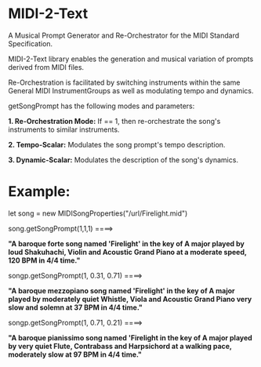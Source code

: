 # MIDI-2-Text
A Musical Prompt Generator and Re-Orchestrator for the MIDI Standard Specification.

MIDI-2-Text library enables the generation and musical variation of prompts derived from MIDI files.

Re-Orchestration is facilitated by switching instruments within the same General MIDI InstrumentGroups as well as modulating tempo and dynamics.
    
getSongPrompt has the following modes and parameters:

**1. Re-Orchestration Mode:** If == 1, then re-orchestrate the song's instruments to similar instruments.

**2. Tempo-Scalar:** Modulates the song prompt's tempo description.

**3. Dynamic-Scalar:** Modulates the description of the song's dynamics.

# Example:

let song = new MIDISongProperties("/url/Firelight.mid")

song.getSongPrompt(1,1,1)  ====>

**"A baroque forte song named 'Firelight' in the key of A major played by loud Shakuhachi, Violin and Acoustic Grand Piano at a moderate speed, 120 BPM in 4/4 time."**

songp.getSongPrompt(1, 0.31, 0.71)  ====>

**"A baroque mezzopiano song named 'Firelight' in the key of A major played by moderately quiet Whistle, Viola and Acoustic Grand Piano very slow and solemn at 37 BPM in 4/4 time."**

songp.getSongPrompt(1, 0.71, 0.21)  ====>

**"A baroque pianissimo song named 'Firelight in the key of A major played by very quiet Flute, Contrabass and Harpsichord at a walking pace, moderately slow at 97 BPM in 4/4 time."**
